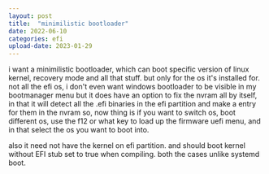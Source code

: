 ```yaml
---
layout: post
title:  "minimilistic bootloader"
date: 2022-06-10
categories: efi
upload-date: 2023-01-29
---
```


i want a minimilistic bootloader,
which can boot specific version of linux kernel, recovery mode and all that stuff.
but only for the os it's installed for. not all the efi os, i don't even want windows bootloader to be visible
in my bootmanager menu
but it does have an option to fix the nvram all by itself,
in that it will detect all the .efi binaries in the efi partition and make a entry for them in the nvram
so, now thing is if you want to switch os, boot different os, use the f12 or what key to load up the firmware uefi menu, 
and in that select the os you want to boot into.

also it need not have the kernel on efi partition. and should boot kernel without EFI stub set to true when compiling.
both the cases unlike systemd boot.